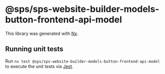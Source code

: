 # @sps/sps-website-builder-models-button-frontend-api-model

This library was generated with [Nx](https://nx.dev).

## Running unit tests

Run `nx test @sps/sps-website-builder-models-button-frontend-api-model` to execute the unit tests via [Jest](https://jestjs.io).
